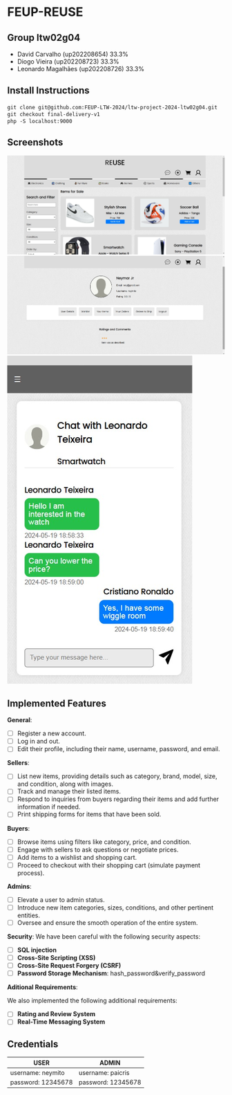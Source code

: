 # FEUP-REUSE

## Group ltw02g04

- David Carvalho (up202208654) 33.3%
- Diogo Vieira (up202208723) 33.3%
- Leonardo Magalhães (up202208726) 33.3%

## Install Instructions

    git clone git@github.com:FEUP-LTW-2024/ltw-project-2024-ltw02g04.git
    git checkout final-delivery-v1
    php -S localhost:9000

## Screenshots
![screenshot](docs/others/screenshot_2.jpg)
![screenshot](docs/others/screenshot_3.jpg)
![screenshot](docs/others/screenshot_1.jpg)

## Implemented Features

**General**:

- [ ] Register a new account.
- [ ] Log in and out.
- [ ] Edit their profile, including their name, username, password, and email.

**Sellers**:

- [ ] List new items, providing details such as category, brand, model, size, and condition, along with images.
- [ ] Track and manage their listed items.
- [ ] Respond to inquiries from buyers regarding their items and add further information if needed.
- [ ] Print shipping forms for items that have been sold.

**Buyers**:

- [ ] Browse items using filters like category, price, and condition.
- [ ] Engage with sellers to ask questions or negotiate prices.
- [ ] Add items to a wishlist and shopping cart.
- [ ] Proceed to checkout with their shopping cart (simulate payment process).

**Admins**:

- [ ] Elevate a user to admin status.
- [ ] Introduce new item categories, sizes, conditions, and other pertinent entities.
- [ ] Oversee and ensure the smooth operation of the entire system.

**Security**:
We have been careful with the following security aspects:

- [ ] **SQL injection**
- [ ] **Cross-Site Scripting (XSS)**
- [ ] **Cross-Site Request Forgery (CSRF)**
- [ ] **Password Storage Mechanism**: hash_password&verify_password

**Aditional Requirements**:

We also implemented the following additional requirements:

- [ ] **Rating and Review System**
- [ ] **Real-Time Messaging System**

## Credentials

| USER | ADMIN |
| -------- | -------- |
| username: neymito   | username: paicris |
| password: 12345678  | password: 12345678 |
